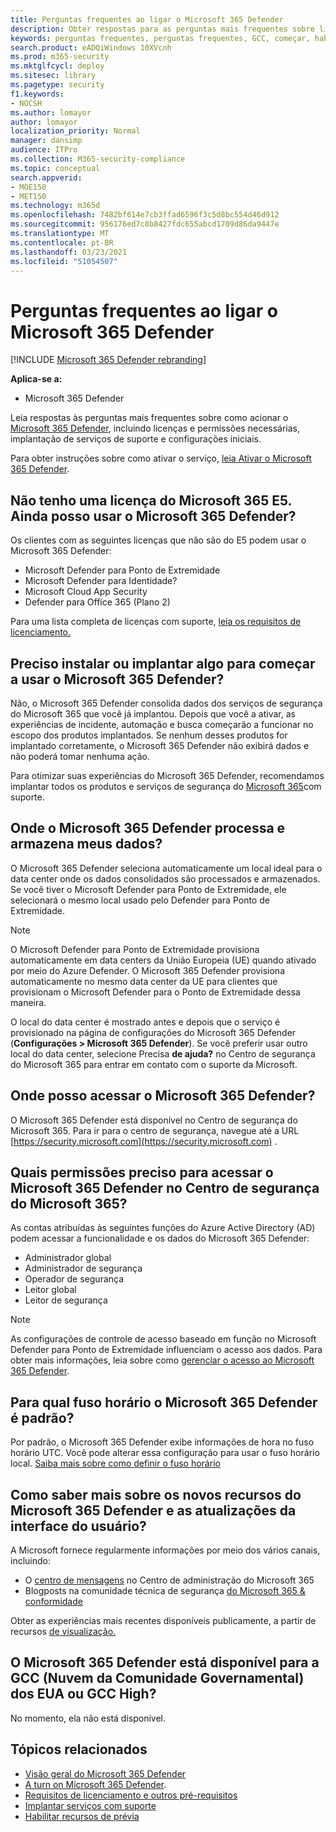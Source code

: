 ```yaml
---
title: Perguntas frequentes ao ligar o Microsoft 365 Defender
description: Obter respostas para as perguntas mais frequentes sobre licenciamento, permissões, configurações iniciais e outros produtos e serviços relacionados à habilitação do Microsoft 365 Defender
keywords: perguntas frequentes, perguntas frequentes, GCC, começar, habilitar MTP, Proteção contra Ameaças da Microsoft, M365, segurança, localização de dados, permissões necessárias, qualificação de licença, página de configurações
search.product: eADQiWindows 10XVcnh
ms.prod: m365-security
ms.mktglfcycl: deploy
ms.sitesec: library
ms.pagetype: security
f1.keywords:
- NOCSH
ms.author: lomayor
author: lomayor
localization_priority: Normal
manager: dansimp
audience: ITPro
ms.collection: M365-security-compliance
ms.topic: conceptual
search.appverid:
- MOE150
- MET150
ms.technology: m365d
ms.openlocfilehash: 7482bf614e7cb3ffad6596f3c5d8bc554d46d912
ms.sourcegitcommit: 956176ed7c8b8427fdc655abcd1709d86da9447e
ms.translationtype: MT
ms.contentlocale: pt-BR
ms.lasthandoff: 03/23/2021
ms.locfileid: "51054507"
---
```

# <a name="frequently-asked-questions-when-turning-on-microsoft-365-defender"></a>Perguntas frequentes ao ligar o Microsoft 365 Defender

[!INCLUDE [Microsoft 365 Defender rebranding](../includes/microsoft-defender.md)]


**Aplica-se a:**
- Microsoft 365 Defender

Leia respostas às perguntas mais frequentes sobre como acionar o [Microsoft 365 Defender](microsoft-365-defender.md), incluindo licenças e permissões necessárias, implantação de serviços de suporte e configurações iniciais.

Para obter instruções sobre como ativar o serviço, [leia Ativar o Microsoft 365 Defender](m365d-enable.md).

## <a name="i-dont-have-a-microsoft-365-e5-license-can-i-still-use-microsoft-365-defender"></a>Não tenho uma licença do Microsoft 365 E5. Ainda posso usar o Microsoft 365 Defender?

Os clientes com as seguintes licenças que não são do E5 podem usar o Microsoft 365 Defender:

- Microsoft Defender para Ponto de Extremidade
- Microsoft Defender para Identidade?
- Microsoft Cloud App Security
- Defender para Office 365 (Plano 2)
 
Para uma lista completa de licenças com suporte, [leia os requisitos de licenciamento.](prerequisites.md#licensing-requirements)

## <a name="do-i-need-to-install-or-deploy-anything-to-start-using-microsoft-365-defender"></a>Preciso instalar ou implantar algo para começar a usar o Microsoft 365 Defender?

Não, o Microsoft 365 Defender consolida dados dos serviços de segurança do Microsoft 365 que você já implantou. Depois que você a ativar, as experiências de incidente, automação e busca começarão a funcionar no escopo dos produtos implantados. Se nenhum desses produtos for implantado corretamente, o Microsoft 365 Defender não exibirá dados e não poderá tomar nenhuma ação.

Para otimizar suas experiências do Microsoft 365 Defender, recomendamos implantar todos os produtos e serviços de segurança do [Microsoft 365](deploy-supported-services.md)com suporte. 

## <a name="where-does-microsoft-365-defender-process-and-store-my-data"></a>Onde o Microsoft 365 Defender processa e armazena meus dados?
O Microsoft 365 Defender seleciona automaticamente um local ideal para o data center onde os dados consolidados são processados e armazenados. Se você tiver o Microsoft Defender para Ponto de Extremidade, ele selecionará o mesmo local usado pelo Defender para Ponto de Extremidade.

>[!NOTE]
>O Microsoft Defender para Ponto de Extremidade provisiona automaticamente em data centers da União Europeia (UE) quando ativado por meio do Azure Defender. O Microsoft 365 Defender provisiona automaticamente no mesmo data center da UE para clientes que provisionam o Microsoft Defender para o Ponto de Extremidade dessa maneira. 

O local do data center é mostrado antes e depois que o serviço é provisionado na página de configurações do Microsoft 365 Defender (**Configurações > Microsoft 365 Defender**). Se você preferir usar outro local do data center, selecione Precisa **de ajuda?** no Centro de segurança do Microsoft 365 para entrar em contato com o suporte da Microsoft.

## <a name="where-can-i-access-microsoft-365-defender"></a>Onde posso acessar o Microsoft 365 Defender?

O Microsoft 365 Defender está disponível no Centro de segurança do Microsoft 365. Para ir para o centro de segurança, navegue até a URL [https://security.microsoft.com](https://security.microsoft.com) .

##  <a name="what-permissions-do-i-need-to-access-microsoft-365-defender-in-microsoft-365-security-center"></a>Quais permissões preciso para acessar o Microsoft 365 Defender no Centro de segurança do Microsoft 365?

As contas atribuídas às seguintes funções do Azure Active Directory (AD) podem acessar a funcionalidade e os dados do Microsoft 365 Defender:

- Administrador global
- Administrador de segurança
- Operador de segurança
- Leitor global
- Leitor de segurança

>[!NOTE]
>As configurações de controle de acesso baseado em função no Microsoft Defender para Ponto de Extremidade influenciam o acesso aos dados. Para obter mais informações, leia sobre como [gerenciar o acesso ao Microsoft 365 Defender](m365d-permissions.md).

## <a name="what-time-zone-does-microsoft-365-defender-default-to"></a>Para qual fuso horário o Microsoft 365 Defender é padrão?
Por padrão, o Microsoft 365 Defender exibe informações de hora no fuso horário UTC. Você pode alterar essa configuração para usar o fuso horário local. [Saiba mais sobre como definir o fuso horário](m365d-time-zone.md)

## <a name="how-can-i-learn-about-new-microsoft-365-defender-feature-and-ui-updates"></a>Como saber mais sobre os novos recursos do Microsoft 365 Defender e as atualizações da interface do usuário?

A Microsoft fornece regularmente informações por meio dos vários canais, incluindo:

- O [centro de mensagens](../../admin/manage/message-center.md) no Centro de administração do Microsoft 365
- Blogposts na comunidade técnica de segurança [do Microsoft 365 & conformidade](https://techcommunity.microsoft.com/t5/security-privacy-and-compliance/bg-p/securityprivacycompliance)

Obter as experiências mais recentes disponíveis publicamente, a partir de recursos [de visualização.](preview.md)

## <a name="is-microsoft-365-defender-available-for-us-government-community-cloud-gcc-or-gcc-high"></a>O Microsoft 365 Defender está disponível para a GCC (Nuvem da Comunidade Governamental) dos EUA ou GCC High?
No momento, ela não está disponível.

## <a name="related-topics"></a>Tópicos relacionados

- [Visão geral do Microsoft 365 Defender](microsoft-365-defender.md)
- [A turn on Microsoft 365 Defender](m365d-enable.md).
- [Requisitos de licenciamento e outros pré-requisitos](prerequisites.md)
- [Implantar serviços com suporte](deploy-supported-services.md)
- [Habilitar recursos de prévia](preview.md)
